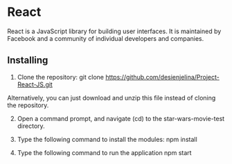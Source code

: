 # React

React is a JavaScript library for building user interfaces. It is maintained by Facebook and a community of individual developers and companies.

## Installing

1. Clone the repository:
git clone https://github.com/desienjelina/Project-React-JS.git

Alternatively, you can just download and unzip this file instead of cloning the repository. 

2. Open a command prompt, and navigate (cd) to the star-wars-movie-test directory.

3. Type the following command to install the modules:
npm install

4. Type the following command to run the application
npm start
